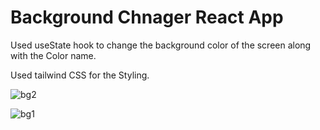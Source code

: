 # Background Chnager React App

Used useState hook to change the background color of the screen along with the Color name.

Used tailwind CSS for the Styling.

![bg2](https://github.com/anuragk27/Background-Changer/assets/95006508/a6660b8c-acf4-42a0-8bb7-79c7211f11cf)

![bg1](https://github.com/anuragk27/Background-Changer/assets/95006508/47313f6d-b179-44d9-a958-40450b2cc1a5)


